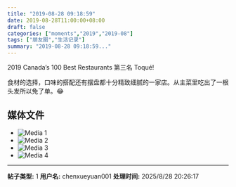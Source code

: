 ```yaml
---
title: "2019-08-28 09:18:59"
date: 2019-08-28T11:00:00+08:00
draft: false
categories: ["moments","2019","2019-08"]
tags: ["朋友圈","生活记录"]
summary: "2019-08-28 09:18:59..."
---
```


2019 Canada’s 100 Best Restaurants 第三名 Toqué! 

食材的选择，口味的搭配还有摆盘都十分精致细腻的一家店。从主菜里吃出了一根头发所以免了单。😂

## 媒体文件

- ![Media 1](/Moments/photos/2019-08-28/201908280918590.jpg)
- ![Media 2](/Moments/photos/2019-08-28/201908280918591.jpg)
- ![Media 3](/Moments/photos/2019-08-28/201908280918592.jpg)
- ![Media 4](/Moments/photos/2019-08-28/201908280918593.jpg)

---

**帖子类型:** 1
**用户名:** chenxueyuan001
**处理时间:** 2025/8/28 20:26:17